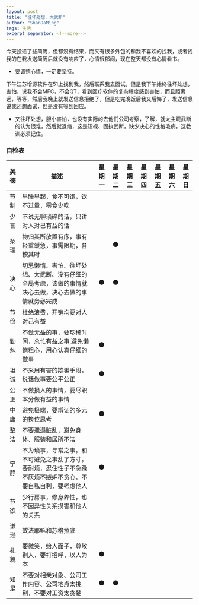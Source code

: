 ```yaml
---
layout: post
title: "往坏处想，太武断"
author: "ShanDaMing"
tags: 生活
excerpt_separator: <!--more-->
---
```


今天投递了些简历，<!--more-->但都没有结果，而又有很多外包的和我不喜欢的找我，或者找我的在我发送简历后就没有响应了，心情很郁闷，现在整天都没有心情看书。
* 要调整心情，一定要坚持。

下午江苏增源软件在51上找到我，然后联系我去面试，但是我下午始终往坏处想，害怕，说我不会MFC，不会QT，看到医疗软件的复杂程度感到害怕，而且距离远，等等，然后我晚上就发送信息拒绝了，但是吃完晚饭后我又后悔了，发送信息说我还想面试，但是没有等到回应。
* 又往坏处想，胆小害怕，也没有实际的去他们公司考察，了解，就太主观武断的认为很难，然后就退缩，这是短视、固执武断，缺少决心的性格毛病，这教训必须记住。

### 自检表

| 美德 | 描述 											                                                | 星期一 | 星期二 | 星期三 | 星期四 | 星期五 | 星期六 | 星期日|
| :--: | -------------------------------------------------------------------------------------------------------------------------------------- | :----: | :----: | :----: | :---: | :----: | :---: | :--: |
| 节制 | 早睡早起，食不可饱，饮不过量，零食少吃  |   |   |  |  |  |  |  |
| 少言 | 不说无聊琐碎的话，只讲对人对己有益的话 | | | | | | | |
| 条理 | 物归其所放置有序，事有轻重缓急，事需限期，各按其时 |  | ⚫ |  |  |  |  |  |
| 决心 | 切忌懒惰、害怕、往坏处想、太武断、没有仔细的全局考虑，该做的事情就决心去做，决心去做的事情就务必完成 | ⚫ | ⚫ |  |  |  |  |  |
| 节俭 | 杜绝浪费，开销均要对人对己有益 |  |   |  |  |  |  |  |
| 勤勉 | 不做无益的事，要珍稀时间，总忙有益之事,避免懒惰粗心，用心认真仔细的做事 | ⚫ |   |  |  |  |  |  |
| 坦诚 | 不采用有害的欺骗手段，说话做事要公平公正 | ⚫ |   |  |  |  |  |  |
| 公正 | 不做损人的事情，要尽职本分做有益的事情 |  |   |  |  |  |  |  |
| 中庸 | 避免极端，要辨证的多元的换位思考 | ⚫ |   |  |  |  |  |  |
| 整洁 | 不要邋遢脏乱，避免身体、服装和居所不洁 |  |   |  |  |  |  |  |
| 宁静 | 不为琐事，寻常之事，和不可避免之事乱了方寸，要耐烦，忍住性子不急躁不厌烦不嫉妒不贪心，不要自私自利，要考虑他人 | ⚫ |   |  |  |  |  |  |
| 节欲 | 少行房事，修身养性，也不因异性关系损害和他人的关系 |  |  |  |  |  |  |  |
| 谦逊 | 效法耶稣和苏格拉底 |  |   |  |  |  |  |  |
| 礼貌 | 要微笑，给人面子，尊敬别人，要打招呼，以人为本 | ⚫ |   |  |  |  |  |  |
| 知足 | 不要对相亲对象、公司工作内容、公司地点太挑剔，不要对工资太贪婪 | ⚫ | ⚫ |  |  |  |  |  |
